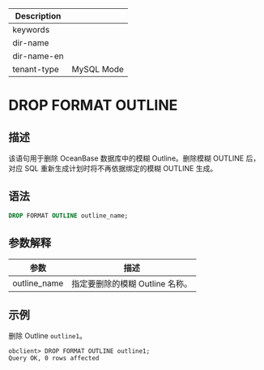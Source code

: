 | Description   |                 |
|---------------|-----------------|
| keywords      |                 |
| dir-name      |                 |
| dir-name-en   |                 |
| tenant-type   | MySQL Mode      |

# DROP FORMAT OUTLINE

## 描述

该语句用于删除 OceanBase 数据库中的模糊 Outline。删除模糊 OUTLINE 后，对应 SQL 重新生成计划时将不再依据绑定的模糊 OUTLINE 生成。

## 语法

```sql
DROP FORMAT OUTLINE outline_name;
```

## 参数解释

|      参数      |         描述         |
|--------------|--------------------|
| outline_name | 指定要删除的模糊 Outline 名称。 |

## 示例

删除 Outline `outline1`。

```shell
obclient> DROP FORMAT OUTLINE outline1;      
Query OK, 0 rows affected
```
